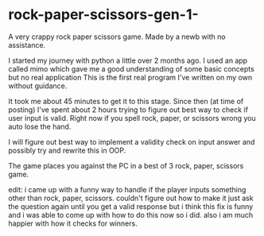 # rock-paper-scissors-gen-1-
A very crappy rock paper scissors game. Made by a newb with no assistance.

I started my journey with python a little over 2 months ago.
I used an app called mimo which gave me a good understanding of some basic concepts but no real application
This is the first real program I've written on my own without guidance.

It took me about 45 minutes to get it to this stage.
Since then (at time of posting) I've spent about 2 hours trying to figure out best way to check if user input is valid.
Right now if you spell rock, paper, or scissors wrong you auto lose the hand.

I will figure out best way to implement a validity check on input answer and possibly try and rewrite this in OOP.

The game places you against the PC in a best of 3 rock, paper, scissors game. 

edit: i came up with a funny way to handle if the player inputs something other than rock, paper, scissors. couldn't figure out how to make it just ask the question again until you get  a valid response but i think this fix is funny and i was able to come up with how to do this now so i did. also i am much happier with how it checks for winners. 
